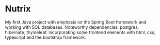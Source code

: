 # Nutrix
My first Java project with emphasis on the Spring Boot framework and working with SQL databases. Noteworthy dependencies: postgres, hibernate, thymeleaf. Incorporating some frontend elements with html, css, typescript and the bootstrap framework.
